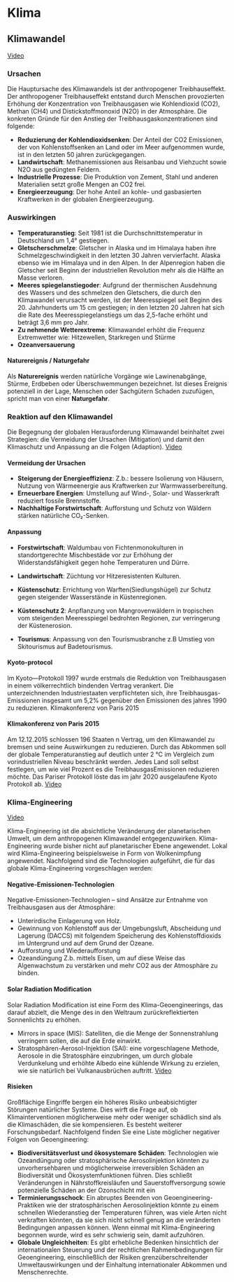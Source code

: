 # Klima

## Klimawandel
[Video](https://www.youtube.com/watch?v=tMwFNMfjFuU)

### Ursachen
Die Hauptursache des Klimawandels ist der anthropogener Treibhauseffekt. Der anthropogener Treibhauseffekt entstand durch Menschen provozierten Erhöhung der Konzentration von Treibhausgasen wie Kohlendioxid (CO2), Methan (CH4) und Distickstoffmonoxid (N2O) in der Atmosphäre. Die konkreten Gründe für den Anstieg der Treibhausgaskonzentrationen sind folgende:
- **Reduzierung der Kohlendioxidsenken**: Der Anteil der CO2 Emissionen, der von Kohlenstoffsenken an Land oder im Meer aufgenommen wurde, ist in den letzten 50 jahren zurückgegangen.
- **Landwirtschaft**: Methanemissionen aus Reisanbau und Viehzucht sowie N2O aus gedüngten Feldern.
- **Industrielle Prozesse**: Die Produktion von Zement, Stahl und anderen Materialien setzt große Mengen an CO2 frei.
- **Energieerzeugung**: Der hohe Anteil an kohle- und gasbasierten Kraftwerken in der globalen Energieerzeugung.

### Auswirkingen
  - **Temperaturanstieg**: Seit 1981 ist die Durchschnittstemperatur in Deutschland um 1,4° gestiegen.
  - **Gletscherschmelze**: Gletscher in Alaska und im Himalaya haben ihre Schmelzgeschwindigkeit in den letzten 30 Jahren vervierfacht. Alaska ebenso wie im Himalaya und in den Alpen. In der Alpenregion haben die Gletscher seit Beginn der industriellen Revolution mehr als die Hälfte an Masse verloren. 
  - **Meeres spiegelanstiegoder**: Aufgrund der thermischen Ausdehnung des Wassers und des schmelzen
den Gletschers, die durch den Klimawandel verursacht werden, ist der Meeresspiegel seit Beginn des 20. Jahrhunderts um 15 cm gestiegen; in den letzten 20 Jahren hat sich die Rate des Meeresspiegelanstiegs um das 2,5-fache erhöht und beträgt 3,6 mm pro Jahr.
  - **Zu nehmende Wetterextreme**: Klimawandel erhöht die Frequenz Extremwetter wie: Hitzewellen, Starkregen und Stürme
  - **Ozeanversauerung**
#### Naturereignis / Naturgefahr 

Als **Naturereignis** werden natürliche Vorgänge wie Lawinenabgänge, Stürme, Erdbeben oder Überschwemmungen bezeichnet. Ist dieses Ereignis potenziell in der Lage, Menschen oder Sachgütern Schaden zuzufügen, spricht man von einer **Naturgefahr**.

### Reaktion auf den Klimawandel
Die Begegnung der globalen Herausforderung Klimawandel beinhaltet zwei Strategien: die Vermeidung der Ursachen (Mitigation) und damit den Klimaschutz und Anpassung an die Folgen (Adaption). [Video](https://www.youtube.com/watch?v=2vqPfY7LjP8)
#### Vermeidung der Ursachen
- **Steigerung der Energieeffizienz**: Z.b.: bessere Isolierung von Häusern, Nutzung von Wärmeenergie aus Kraftwerken zur Warmwasserbereitung.
- **Erneuerbare Energien**: Umstellung auf Wind-, Solar- und Wasserkraft reduziert fossile Brennstoffe.
- **Nachhaltige Forstwirtschaft**: Aufforstung und Schutz von Wäldern stärken natürliche CO₂-Senken.


#### Anpassung
 - **Forstwirtschaft**: Waldumbau von Fichtenmonokulturen in standortgerechte Mischbestäde vor zur Erhöhung der Widerstandsfähigkeit gegen hohe Temperaturen und Dürre.
- **Landwirtschaft**: Züchtung vor Hitzeresistenten Kulturen.
- **Küstenschutz**: Errichtung von Warften(Siedlungshügel) zur Schutz gegen steigender Wasserstände in Küstenregionen.
- **Küstenschutz 2**: Anpflanzung von Mangrovenwäldern in tropischen vom steigenden Meeresspiegel bedrohten Regionen, zur verringerung der Küstenerosion.

- **Tourismus**: Anpassung von den Tourismusbranche z.B Umstieg von Skitourismus auf Badetourismus.

#### Kyoto-protocol
lm Kyoto—Protokoll 1997 wurde erstmals die Reduktion von Treibhausgasen in einem völkerrechtlich bindenden Vertrag verankert. Die unterzeichnenden lndustriestaaten verpflichteten sich, ihre Treibhausgas-Emissionen insgesamt um 5,2% gegenüber den Emissionen des jahres 1990 zu reduzieren. 
Klimakonferenz von Paris 2015

#### Klimakonferenz von Paris 2015
Am 12.12.2015 schlossen 196 Staaten n Vertrag, um den Klimawandel zu bremsen und seine Auswirkungen zu reduzieren. Durch das Abkommen soll der globale Temperaturanstieg auf deutlich unter 2 °C im Vergleich zum vorindustriellen Niveau beschränkt werden. Jedes Land soll selbst festlegen, um wie viel Prozent es die TreibhausgasEmissionen reduzieren möchte. Das Pariser Protokoll löste das im jahr 2020 ausgelaufene Kyoto Protokoll ab. [Video](https://www.youtube.com/watch?v=Sr2J_1J9w3A)

### Klima-Engineering
[Video](https://www.youtube.com/watch?v=eYYJZaTIMb0)

Klima-Engineering ist die absichtliche Veränderung der planetarischen Umwelt, um dem anthropogenen Klimawandel entgegenzuwirken. Klima-Engineering wurde bisher nicht auf planetarischer Ebene angewendet. Lokal wird Klima-Engineering beispielsweise in Form von Wolkenimpfung angewendet. Nachfolgend sind die Technologien aufgeführt, die für das globale Klima-Engineering vorgeschlagen werden:

#### Negative-Emissionen-Technologien
Negative-Emissionen-Technologien – sind Ansätze zur Entnahme von Treibhausgasen aus der Atmosphäre: 
- Unterirdische Einlagerung von Holz.
- Gewinnung von Kohlenstoff aus der Umgebungsluft, Abscheidung und Lagerung (DACCS) mit folgendem Speicherung des Kohlenstoffdioxids im Untergrund und auf dem Grund der Ozeane.
- Aufforstung und Wiederaufforstung
- Ozeandüngung Z.b. mittels Eisen, um auf diese Weise das Algenwachstum zu verstärken und mehr CO2 aus der Atmosphäre zu binden.

#### Solar Radiation Modification
Solar Radiation Modification ist eine Form des Klima-Geoengineerings, das darauf abzielt, die Menge des in den Weltraum zurückreflektierten Sonnenlichts zu erhöhen.
- Mirrors in space (MIS): Satelliten, die die Menge der Sonnenstrahlung verringern sollen, die auf die Erde einwirkt.
- Stratosphären-Aerosol-Injektion (SAI): eine vorgeschlagene Methode, Aerosole in die Stratosphäre einzubringen, um durch globale Verdunkelung und erhöhte Albedo eine kühlende Wirkung zu erzielen, wie sie natürlich bei Vulkanausbrüchen auftritt. [Video](https://www.youtube.com/watch?v=dSu5sXmsur4)

#### Risieken
Großflächige Eingriffe bergen ein höheres Risiko unbeabsichtigter Störungen natürlicher Systeme. Dies wirft die Frage auf, ob Klimainterventionen möglicherweise mehr oder weniger schädlich sind als die Klimaschäden, die sie kompensieren. Es besteht weiterer Forschungsbedarf. Nachfolgend finden Sie eine Liste möglicher negativer Folgen von Geoengineering:
- **Biodiversitätsverlust und ökosystemare Schäden**: Technologien wie Ozeandüngung oder stratosphärische Aerosolinjektion könnten zu unvorhersehbaren und möglicherweise irreversiblen Schäden an Biodiversität und Ökosystemfunktionen führen. Dies schließt Veränderungen in Nährstoffkreisläufen und Sauerstoffversorgung sowie potenzielle Schäden an der Ozonschicht mit ein​
- **Terminierungsschock**: Ein abruptes Beenden von Geoengineering-Praktiken wie der stratosphärischen Aerosolinjektion könnte zu einem schnellen Wiederanstieg der Temperaturen führen, was viele Arten nicht verkraften könnten, da sie sich nicht schnell genug an die veränderten Bedingungen anpassen können​. Wenn einmal mit Klima-Engineering begonnen wurde, wird es sehr schwierig sein, damit aufzuhören.
- **Globale Ungleichheiten**: Es gibt erhebliche Bedenken hinsichtlich der internationalen Steuerung und der rechtlichen Rahmenbedingungen für Geoengineering, einschließlich der Risiken grenzüberschreitender Umweltauswirkungen und der Einhaltung internationaler Abkommen und Menschenrechte​.


